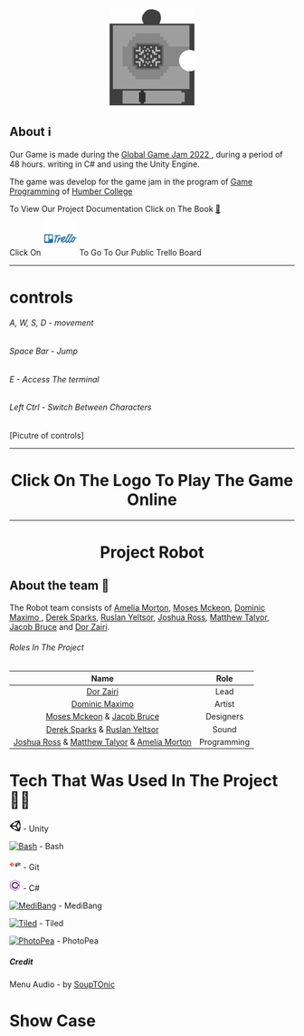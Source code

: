 

<p align="center">
<a href="https://ckrcok.github.io/Project-Robot/">
  <img src="Global-Jam-PlaceHolder\Assets\Icons\PROJECT ROBOTO.png" width="150" title="hover text">
  </a>
</p>

## About :information_source:
Our Game is made during the <a href="https://globalgamejam.org/"> Global Game Jam 2022 </a>, during a period of 48 hours. writing in C# and using the Unity Engine.

The game was develop for the game jam in the program of <a href="https://mediaarts.humber.ca/programs/game-programming.html">Game Programming</a> of <a href="https://humber.ca/"> Humber College </a>



To View Our Project Documentation Click on The Book <a href ="https://docs.google.com/document/d/1-xEH_DGoglEEbAaSQ8y95tqK2gbJKjUk6SJT4-Sk64w/edit?usp=sharing"> :open_book:</a>

Click On <code><a href="https://trello.com/b/w4YN2zzY/project-robot"><img src="https://github.com/devicons/devicon/blob/master/icons/trello/trello-plain-wordmark.svg" alt="Trello board" width="60" height="60"/></a></code> To Go To Our Public Trello Board

<hr>

# controls

###### A, W, S, D - movement

###### Space Bar - Jump

###### E - Access The terminal

###### Left Ctrl - Switch Between Characters

[Picutre of controls]

<hr>
<h1 align="center">
Click On The Logo To Play The Game Online
</h1>
<hr>
<h1 align="center">Project Robot</h1>

## About the team :star2:

The Robot team consists of <a href="https://www.linkedin.com/in/amelia-morton-98231899/">Amelia Morton</a>, <a href="https://www.linkedin.com/in/moses-mckeon-90212a221/">Moses Mckeon</a>, <a href="https://www.linkedin.com/in/dominic-maximo-847491230/">Dominic Maximo </a>, <a href="https://www.linkedin.com/in/derek-s-03672b10a/">Derek Sparks</a>, <a href="https://www.linkedin.com/in/ruslan-yeltsov-859561230/">Ruslan Yeltsor</a>, <a href="https://www.linkedin.com/in/joshua-ross-a168a41b3/">Joshua Ross</a>, <a href="https://www.linkedin.com/in/matthew-taylor-330067185/">Matthew Talyor</a>, <a href="https://www.linkedin.com/in/jacob-bruce-93224522b/">Jacob Bruce</a> and <a href="https://www.linkedin.com/in/dorz/">Dor Zairi</a>.

###### Roles In The Project

| Name        | Role           |
| :-------------: |:-------------:|
|  <a href="https://www.linkedin.com/in/dorz/">Dor Zairi</a>   | Lead |
| <a href="https://www.linkedin.com/in/dominic-maximo-847491230/">Dominic Maximo</a>     | Artist      |
| <a href="https://www.linkedin.com/in/moses-mckeon-90212a221/">Moses Mckeon</a> &  <a href="https://www.linkedin.com/in/jacob-bruce-93224522b/">Jacob Bruce</a> | Designers      |
| <a href="https://www.linkedin.com/in/derek-s-03672b10a/">Derek Sparks</a> & <a href="https://www.linkedin.com/in/ruslan-yeltsov-859561230/">Ruslan Yeltsor</a>  | Sound      |
| <a href="https://www.linkedin.com/in/joshua-ross-a168a41b3/">Joshua Ross</a> & <a href="https://www.linkedin.com/in/matthew-taylor-330067185/">Matthew Talyor</a> & <a href="https://www.linkedin.com/in/amelia-morton-98231899/">Amelia Morton</a> | Programming      |


# Tech That Was Used In The Project 👩‍💻


<a align="center" href="https://en.wikipedia.org/wiki/Unity_(game_engine)"><img src="https://github.com/devicons/devicon/blob/master/icons/unity/unity-original.svg" alt="Unity" width="20" height="20"/></a> - Unity   

<a href="https://en.wikipedia.org/wiki/Bash_(Unix_shell)"><img src="https://orion42.net/wp-content/uploads/2019/10/full_colored_dark_green42.png" alt="Bash" width="20" height="20"/></a> - Bash


<a href="https://en.wikipedia.org/wiki/Git"><img src="https://github.com/devicons/devicon/blob/master/icons/git/git-original-wordmark.svg" alt="Git" width="20" height="20"/></a> - Git

<a href="https://en.wikipedia.org/wiki/C_Sharp_(programming_language)"><img src="https://github.com/devicons/devicon/blob/master/icons/csharp/csharp-line.svg" alt="C#" width="20" height="20"/></a> - C#



<a href="https://medibangpaint.fandom.com/wiki/MediBang_Paint_Wikia"><img src="https://medibangpaint.com/favicon.ico" alt="MediBang" width="20" height="20"/></a> - MediBang


<a href="https://www.mapeditor.org/"><img src="https://www.mapeditor.org/img/tiled-logo-white.png" alt="Tiled" width="20" height="20"/></a> - Tiled

<a href="https://www.photopea.com/"><img src="https://www.photopea.com/promo/thumb256.png" alt="PhotoPea" width="20" height="20"/></a> - PhotoPea

##### Credit

Menu Audio - by <a href = "https://linktr.ee/SoupTonic">SoupTOnic</a>

# Show Case
